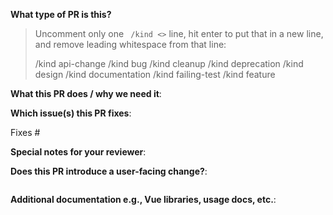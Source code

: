 <!--  Thanks for sending a pull request!  Here are some tips for you:

1. If this is your first time, please read our contributor guidelines: https://git.k8s.io/community/contributors/guide#your-first-contribution and developer guide https://git.k8s.io/community/contributors/devel/development.md#development-guide
2. Please label this pull request according to what type of issue you are addressing, especially if this is a release targeted pull request. For reference on required PR/issue labels, read here:
https://git.k8s.io/community/contributors/devel/sig-release/release.md#issuepr-kind-label
3. Ensure you have added or ran the appropriate tests for your PR: https://git.k8s.io/community/contributors/devel/sig-testing/testing.md
4. If you want *faster* PR reviews, read how: https://git.k8s.io/community/contributors/guide/pull-requests.md#best-practices-for-faster-reviews
5. If the PR is unfinished, see how to mark it: https://git.k8s.io/community/contributors/guide/pull-requests.md#marking-unfinished-pull-requests
-->

**What type of PR is this?**
> Uncomment only one ` /kind <>` line, hit enter to put that in a new line, and remove leading whitespace from that line:
>
> /kind api-change
> /kind bug
> /kind cleanup
> /kind deprecation
> /kind design
> /kind documentation
> /kind failing-test
> /kind feature


**What this PR does / why we need it**:

**Which issue(s) this PR fixes**:
<!--
*Automatically closes linked issue when PR is merged.
Usage: `Fixes #<issue number>`, or `Fixes (paste link of issue)`.
_If PR is about `bug`, please post the related issues/tests in a comment and do not use `Fixes`_*
-->
Fixes #

**Special notes for your reviewer**:

**Does this PR introduce a user-facing change?**:
<!--
If no, just write "NONE" in the release-note block below.
If yes, a release note is required:
Enter your extended release note in the block below. If the PR requires additional action from users switching to the new release, include the string "action required".

For more information on release notes see: https://git.k8s.io/community/contributors/guide/release-notes.md
-->
```release-note

```
**Additional documentation e.g., Vue libraries, usage docs, etc.**:

<!--
This section can be blank if this pull request does not require a release note.

When adding links which point to resources within git repositories, like
KEPs or supporting documentation, please reference a specific commit and avoid
linking directly to the master branch. This ensures that links reference a
specific point in time, rather than a document that may change over time.

See here for guidance on getting permanent links to files: https://help.github.com/en/articles/getting-permanent-links-to-files

Please use the following format for linking documentation:
- [KEP]: <link>
- [Usage]: <link>
- [Other doc]: <link>
-->
```docs

```
